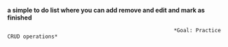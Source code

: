 **a simple to do list where you can add remove and edit and mark as finished**

                                                         *Goal: Practice CRUD operations*

